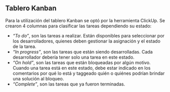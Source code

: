 


## Tablero Kanban
Para la utilización del tablero Kanban se optó por la herramienta ClickUp. Se crearon 4 columnas para clasificar las tareas dependiendo su estado:
* _“To do”_, son las tareas a realizar. Están disponibles para seleccionar por los desarrolladores, quienes deben gestionar la asignación y el estado de la tarea.
* _“In progress”_, son las tareas que están siendo desarrolladas. Cada desarrollador debería tener solo una tarea en este estado.
* _“On hold”_, son las tareas que están bloqueadas por algún motivo. Cuando una tarea está en este estado, debe estar indicado en los comentarios por qué lo está y taggeado quién o quiénes podrían brindar una solución al bloqueo.
* _“Complete”_, son las tareas que ya fueron terminadas.


